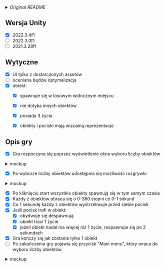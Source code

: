 _<details><summary>Original README</summary>_
Wymagana wersja Unity (do wyboru jedna z podanych):
2022.3.4f1
2022.3.0f1
2021.3.28f1
Dostarczenie projektu: Git

Wytyczne:

- gra nie musi posiadać assetów innych niż te dostarczone, elementy
gamepleyowe mogą zostać stworzone na assetach standardowo dostępnych w
Unity
- UI ma zostać zbudowane TYLKO z elementów dostarczonych
- gra nie musi posiadać muzyki/dźwięków
- obiekt posiada 3 życia
- każdy obiekt spawnuje się w losowym (widocznym) miejscu na planszy
- pierwsza pozycja spawnu NIE MUSI równać się każdym kolejnym pozycjom
tego samego obiektu po stracie życia
- obiekty NIE POWINNY się stykać
- nie liczą się efekty wizualne w gameplayu a optymalizacja działania
gry
- zarówno obiekt, jak i jego pocisk musi mieć swoją wizualną
reprezentację


Opis gry do zrealizowania:

Gra rozpoczyna się poprzez wyświetlenie okna wyboru liczby obiektów (50,
100, 250, 500) - widocznym na mockupie.
Po wyborze liczby obiektów udostępnia się możliwość rozgrywki (jak na
mockupie).
Po kliknięciu start wszystkie obiekty spawnują się w tym samym czasie.
Każdy z obiektów obraca się o losową wartość (0,360) stopni, co losowy
czas (0,1) sekund.
Co sekundę każdy z obiektów wystrzeliwuje pocisk skierowany w stronę w
którą aktualnie jest obrócony.
Pocisk może trafić w zespawnowany (1 ze 50/100/250/500) obiekt. Po
trafieniu obiekt traci jedno ze swoich żyć i znika z planszy.
Jeżeli obiekt ma więcej niż 1 dostępne życie wraca po 2 sekundach od
śmierci na planszę i wykonuje wyżej opisaną mechanikę.
Gra toczy się aż do momentu gdy wszystkie obiekty nie znikną z planszy
na zawsze prócz jednego.
Po zakończeniu gry pojawia się Button "Main menu", który pozwala włączyć
grę na nowo (jak na mockupie) - wraca do okienka z wyborem liczby
obiektów.
</details>

## Wersja Unity
- [x] 2022.3.4f1
- [ ] 2022.3.0f1
- [ ] 2021.3.28f1

## Wytyczne
- [x] UI tylko z dostarczonych assetów
- [ ] oceniana będzie optymalizacja
- [x] obiekt:
  - [x] spawnuje się w losowym widocznym miejscu
  - [x] nie dotyka innych obiektów
  - [x] posiada 3 życia
  - [x] obiekty i pociski mają wizualną reprezentacje


## Opis gry
- [x] Gra rozpoczyna się poprzez wyświetlenie okna wyboru liczby obiektów
<details><summary>mockup</summary>

![Mockup1](https://github.com/Vheos/Interview.Naptime/assets/9155825/42ba144e-8053-461d-97ab-60379d3c3442)  
</details>

- [x] Po wyborze liczby obiektów udostępnia się możliwość rozgrywki
<details><summary>mockup</summary>

![Mockup2](https://github.com/Vheos/Interview.Naptime/assets/9155825/e36ded54-2f66-4f2a-8c11-815e6c168736)
</details>

- [x] Po kliknięciu start wszystkie obiekty spawnują się w tym samym czasie
- [x] Każdy z obiektów obraca się o 0-360 stopni co 0-1 sekund
- [x] Co 1 sekundę każdy z obiektów wystrzeliwuje przed siebie pocisk 
- [x] Jeśli pocisk trafi w obiekt:
  - [x] obydwoje się despawnują
  - [x] obiekt traci 1 życie
  - [x] jeżeli obiekt nadal ma więcej niż 1 życie, respawnuje się po 2 sekundach
- [x] Gra kończy się jak zostanie tylko 1 obiekt
- [ ] Po zakończeniu gry pojawia się przycisk "Main menu", który wraca do wyboru liczby obiektów
<details><summary>mockup</summary>
  
![Mockup3](https://github.com/Vheos/Interview.Naptime/assets/9155825/cdf16ff1-ca2c-45d1-aa4e-780e4fbeae5f)
</details>

